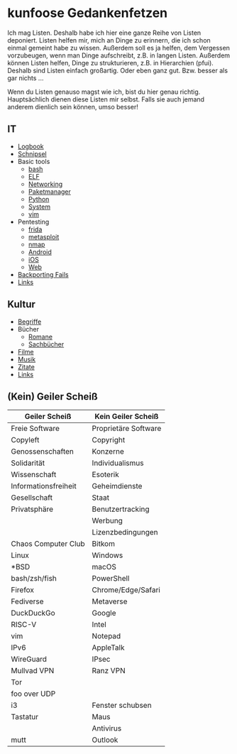 # kunfoose Gedankenfetzen
Ich mag Listen. Deshalb habe ich hier eine ganze Reihe von Listen deponiert.
Listen helfen mir, mich an Dinge zu erinnern, die ich schon einmal gemeint habe
zu wissen. Außerdem soll es ja helfen, dem Vergessen vorzubeugen, wenn man Dinge
aufschreibt, z.B. in langen Listen. Außerdem können Listen helfen, Dinge zu
strukturieren, z.B. in Hierarchien (pfui). Deshalb sind Listen einfach
großartig. Oder eben ganz gut. Bzw. besser als gar nichts ...

Wenn du Listen genauso magst wie ich, bist du hier genau richtig. Hauptsächlich
dienen diese Listen mir selbst. Falls sie auch jemand anderem dienlich sein
können, umso besser!

## IT
- [Logbook](logbook)
- [Schnipsel](schnipsel)
- Basic tools
  - [bash](bash)
  - [ELF](elf)
  - [Networking](network_tools)
  - [Paketmanager](paketmanager)
  - [Python](python)
  - [System](system_tools)
  - [vim](vim)
- Pentesting
  - [frida](frida)
  - [metasploit](metasploit)
  - [nmap](nmap)
  - [Android](android)
  - [iOS](ios)
  - [Web](web)
- [Backporting Fails](backporting)
- [Links](it_links)

## Kultur
- [Begriffe](begriffe)
- Bücher
  - [Romane](romane)
  - [Sachbücher](sachbuecher)
- [Filme](filme)
- [Musik](musik)
- [Zitate](zitate)
- [Links](culture_links)

## (Kein) Geiler Scheiß

| Geiler Scheiß         | Kein Geiler Scheiß    |
|-----------------------|-----------------------|
| Freie Software        | Proprietäre Software  |
| Copyleft              | Copyright             |
| Genossenschaften      | Konzerne              |
| Solidarität           | Individualismus       |
| Wissenschaft          | Esoterik              |
| Informationsfreiheit  | Geheimdienste         |
| Gesellschaft          | Staat                 |
| Privatsphäre          | Benutzertracking      |
|                       | Werbung               |
|                       | Lizenzbedingungen     |
| Chaos Computer Club   | Bitkom                |
| Linux                 | Windows               |
| \*BSD                 | macOS                 |
| bash/zsh/fish         | PowerShell            |
| Firefox               | Chrome/Edge/Safari    |
| Fediverse             | Metaverse             |
| DuckDuckGo            | Google                |
| RISC-V                | Intel                 |
| vim                   | Notepad               |
| IPv6                  | AppleTalk             |
| WireGuard             | IPsec                 |
| Mullvad VPN           | Ranz VPN              |
| Tor                   |                       |
| foo over UDP          |                       |
| i3                    | Fenster schubsen      |
| Tastatur              | Maus                  |
|                       | Antivirus             |
| mutt                  | Outlook               |

